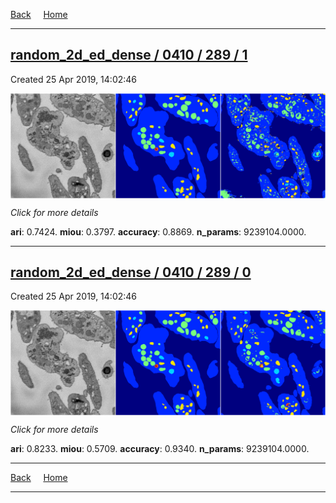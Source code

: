 
[Back](..)&nbsp;&nbsp;&nbsp;&nbsp;&nbsp;[Home](https://leapmanlab.github.io/snapshots)

---

<div class="summary"><a href="1"><h2>random_2d_ed_dense / 0410 / 289 / 1</h2></a><p>Created 25 Apr 2019, 14:02:46
</p><a href="1"><img src="1/media/summary.png" align="center"></a><p>
<i>Click for more details</i>
</p></div>

**ari**: 0.7424. **miou**: 0.3797. **accuracy**: 0.8869. **n_params**: 9239104.0000. 

---

<div class="summary"><a href="0"><h2>random_2d_ed_dense / 0410 / 289 / 0</h2></a><p>Created 25 Apr 2019, 14:02:46
</p><a href="0"><img src="0/media/summary.png" align="center"></a><p>
<i>Click for more details</i>
</p></div>

**ari**: 0.8233. **miou**: 0.5709. **accuracy**: 0.9340. **n_params**: 9239104.0000. 

---

[Back](..)&nbsp;&nbsp;&nbsp;&nbsp;&nbsp;[Home](https://leapmanlab.github.io/snapshots)

---